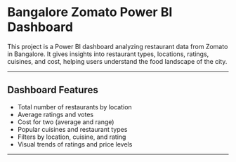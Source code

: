 #  Bangalore Zomato Power BI Dashboard

This project is a Power BI dashboard analyzing restaurant data from Zomato in Bangalore. It gives insights into restaurant types, locations, ratings, cuisines, and cost, helping users understand the food landscape of the city.

---

##  Dashboard Features

- Total number of restaurants by location
- Average ratings and votes
- Cost for two (average and range)
- Popular cuisines and restaurant types
- Filters by location, cuisine, and rating
- Visual trends of ratings and price levels

---



